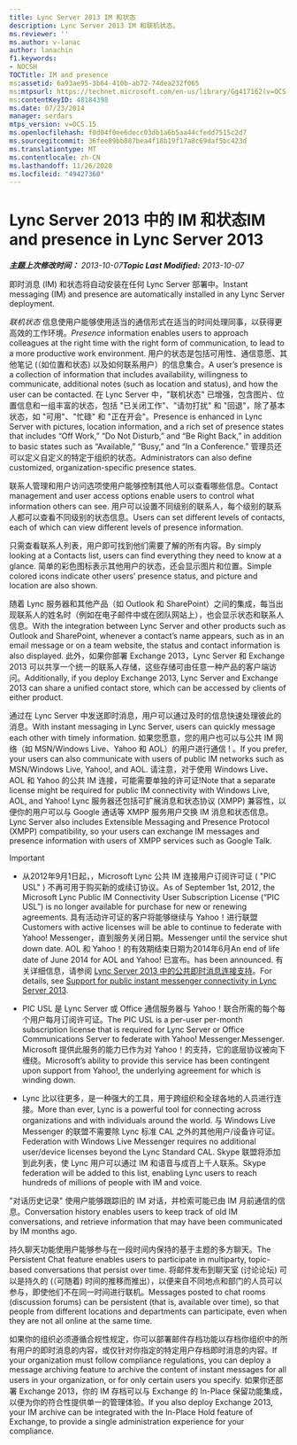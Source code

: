 ```yaml
---
title: Lync Server 2013 IM 和状态
description: Lync Server 2013 IM 和联机状态。
ms.reviewer: ''
ms.author: v-lanac
author: lanachin
f1.keywords:
- NOCSH
TOCTitle: IM and presence
ms:assetid: 6a93ae95-3b64-410b-ab72-74dea232f065
ms:mtpsurl: https://technet.microsoft.com/en-us/library/Gg417162(v=OCS.15)
ms:contentKeyID: 48184398
ms.date: 07/23/2014
manager: serdars
mtps_version: v=OCS.15
ms.openlocfilehash: f0d04f0ee6decc03db1a6b5aa44cfedd7515c2d7
ms.sourcegitcommit: 36fee89bb887bea4f18b19f17a8c69daf5bc423d
ms.translationtype: MT
ms.contentlocale: zh-CN
ms.lasthandoff: 11/26/2020
ms.locfileid: "49427360"
---
```

# <a name="im-and-presence-in-lync-server-2013"></a><span data-ttu-id="8eccb-103">Lync Server 2013 中的 IM 和状态</span><span class="sxs-lookup"><span data-stu-id="8eccb-103">IM and presence in Lync Server 2013</span></span>

<div data-xmlns="http://www.w3.org/1999/xhtml">

<div class="topic" data-xmlns="http://www.w3.org/1999/xhtml" data-msxsl="urn:schemas-microsoft-com:xslt" data-cs="https://msdn.microsoft.com/">

<div data-asp="https://msdn2.microsoft.com/asp">



</div>

<div id="mainSection">

<div id="mainBody"><span data-ttu-id="8eccb-104">

<span> </span></span><span class="sxs-lookup"><span data-stu-id="8eccb-104">

<span> </span></span></span>

<span data-ttu-id="8eccb-105">_**主题上次修改时间：** 2013-10-07_</span><span class="sxs-lookup"><span data-stu-id="8eccb-105">_**Topic Last Modified:** 2013-10-07_</span></span>

<span data-ttu-id="8eccb-106">即时消息 (IM) 和状态将自动安装在任何 Lync Server 部署中。</span><span class="sxs-lookup"><span data-stu-id="8eccb-106">Instant messaging (IM) and presence are automatically installed in any Lync Server deployment.</span></span>

<span data-ttu-id="8eccb-107">*联机状态* 信息使用户能够使用适当的通信形式在适当的时间处理同事，以获得更高效的工作环境。</span><span class="sxs-lookup"><span data-stu-id="8eccb-107">*Presence* information enables users to approach colleagues at the right time with the right form of communication, to lead to a more productive work environment.</span></span> <span data-ttu-id="8eccb-108">用户的状态是包括可用性、通信意愿、其他笔记 (（如位置和状态) 以及如何联系用户）的信息集合。</span><span class="sxs-lookup"><span data-stu-id="8eccb-108">A user’s presence is a collection of information that includes availability, willingness to communicate, additional notes (such as location and status), and how the user can be contacted.</span></span> <span data-ttu-id="8eccb-109">在 Lync Server 中，"联机状态" 已增强，包含图片、位置信息和一组丰富的状态，包括 "已关闭工作"、"请勿打扰" 和 "回退"，除了基本状态，如 "可用"、"忙碌" 和 "正在开会"。</span><span class="sxs-lookup"><span data-stu-id="8eccb-109">Presence is enhanced in Lync Server with pictures, location information, and a rich set of presence states that includes “Off Work,” “Do Not Disturb,” and “Be Right Back,” in addition to basic states such as “Available,” “Busy,” and “In a Conference.”</span></span> <span data-ttu-id="8eccb-110">管理员还可以定义自定义的特定于组织的状态。</span><span class="sxs-lookup"><span data-stu-id="8eccb-110">Administrators can also define customized, organization-specific presence states.</span></span>

<span data-ttu-id="8eccb-111">联系人管理和用户访问选项使用户能够控制其他人可以查看哪些信息。</span><span class="sxs-lookup"><span data-stu-id="8eccb-111">Contact management and user access options enable users to control what information others can see.</span></span> <span data-ttu-id="8eccb-112">用户可以设置不同级别的联系人，每个级别的联系人都可以查看不同级别的状态信息。</span><span class="sxs-lookup"><span data-stu-id="8eccb-112">Users can set different levels of contacts, each of which can view different levels of presence information.</span></span>

<span data-ttu-id="8eccb-113">只需查看联系人列表，用户即可找到他们需要了解的所有内容。</span><span class="sxs-lookup"><span data-stu-id="8eccb-113">By simply looking at a Contacts list, users can find everything they need to know at a glance.</span></span> <span data-ttu-id="8eccb-114">简单的彩色图标表示其他用户的状态，还会显示图片和位置。</span><span class="sxs-lookup"><span data-stu-id="8eccb-114">Simple colored icons indicate other users’ presence status, and picture and location are also shown.</span></span>

<span data-ttu-id="8eccb-115">随着 Lync 服务器和其他产品（如 Outlook 和 SharePoint）之间的集成，每当出现联系人的姓名时（例如在电子邮件中或在团队网站上），也会显示状态和联系人信息。</span><span class="sxs-lookup"><span data-stu-id="8eccb-115">With the integration between Lync Server and other products such as Outlook and SharePoint, whenever a contact’s name appears, such as in an email message or on a team website, the status and contact information is also displayed.</span></span> <span data-ttu-id="8eccb-116">此外，如果你部署 Exchange 2013，Lync Server 和 Exchange 2013 可以共享一个统一的联系人存储，这些存储可由任意一种产品的客户端访问。</span><span class="sxs-lookup"><span data-stu-id="8eccb-116">Additionally, if you deploy Exchange 2013, Lync Server and Exchange 2013 can share a unified contact store, which can be accessed by clients of either product.</span></span>

<span data-ttu-id="8eccb-117">通过在 Lync Server 中发送即时消息，用户可以通过及时的信息快速处理彼此的消息。</span><span class="sxs-lookup"><span data-stu-id="8eccb-117">With instant messaging in Lync Server, users can quickly message each other with timely information.</span></span> <span data-ttu-id="8eccb-118">如果您愿意，您的用户也可以与公共 IM 网络（如 MSN/Windows Live、Yahoo 和 AOL）的用户进行通信 \! 。</span><span class="sxs-lookup"><span data-stu-id="8eccb-118">If you prefer, your users can also communicate with users of public IM networks such as MSN/Windows Live, Yahoo\!, and AOL.</span></span> <span data-ttu-id="8eccb-119">请注意，对于使用 Windows Live、AOL 和 Yahoo 的公共 IM 连接，可能需要单独的许可证\!</span><span class="sxs-lookup"><span data-stu-id="8eccb-119">Note that a separate license might be required for public IM connectivity with Windows Live, AOL, and Yahoo\!</span></span> <span data-ttu-id="8eccb-120">Lync 服务器还包括可扩展消息和状态协议 (XMPP) 兼容性，以便你的用户可以与 Google 通话等 XMPP 服务用户交换 IM 消息和状态信息。</span><span class="sxs-lookup"><span data-stu-id="8eccb-120">Lync Server also includes Extensible Messaging and Presence Protocol (XMPP) compatibility, so your users can exchange IM messages and presence information with users of XMPP services such as Google Talk.</span></span>

<div>


> [!IMPORTANT]  
> <UL>
> <LI>
> <P><span data-ttu-id="8eccb-121">从2012年9月1日起，，Microsoft Lync 公共 IM 连接用户订阅许可证 ( "PIC USL" ) 不再可用于购买新的或续订协议。</span><span class="sxs-lookup"><span data-stu-id="8eccb-121">As of September 1st, 2012, the Microsoft Lync Public IM Connectivity User Subscription License (“PIC USL”) is no longer available for purchase for new or renewing agreements.</span></span> <span data-ttu-id="8eccb-122">具有活动许可证的客户将能够继续与 Yahoo！进行联盟</span><span class="sxs-lookup"><span data-stu-id="8eccb-122">Customers with active licenses will be able to continue to federate with Yahoo!</span></span> <span data-ttu-id="8eccb-123">Messenger，直到服务关闭日期。</span><span class="sxs-lookup"><span data-stu-id="8eccb-123">Messenger until the service shut down date.</span></span> <span data-ttu-id="8eccb-124">AOL 和 Yahoo！的有效期结束日期为2014年6月</span><span class="sxs-lookup"><span data-stu-id="8eccb-124">An end of life date of June 2014 for AOL and Yahoo!</span></span> <span data-ttu-id="8eccb-125">已宣布。</span><span class="sxs-lookup"><span data-stu-id="8eccb-125">has been announced.</span></span> <span data-ttu-id="8eccb-126">有关详细信息，请参阅 <A href="lync-server-2013-support-for-public-instant-messenger-connectivity.md">Lync Server 2013 中的公共即时消息连接支持</A>。</span><span class="sxs-lookup"><span data-stu-id="8eccb-126">For details, see <A href="lync-server-2013-support-for-public-instant-messenger-connectivity.md">Support for public instant messenger connectivity in Lync Server 2013</A>.</span></span></P>
> <LI>
> <P><span data-ttu-id="8eccb-127">PIC USL 是 Lync Server 或 Office 通信服务器与 Yahoo！联合所需的每个每个用户每月订阅许可证。</span><span class="sxs-lookup"><span data-stu-id="8eccb-127">The PIC USL is a per-user per-month subscription license that is required for Lync Server or Office Communications Server to federate with Yahoo!</span></span> <span data-ttu-id="8eccb-128">Messenger.</span><span class="sxs-lookup"><span data-stu-id="8eccb-128">Messenger.</span></span> <span data-ttu-id="8eccb-129">Microsoft 提供此服务的能力已作为对 Yahoo！的支持，它的底层协议被向下缠绕。</span><span class="sxs-lookup"><span data-stu-id="8eccb-129">Microsoft’s ability to provide this service has been contingent upon support from Yahoo!, the underlying agreement for which is winding down.</span></span></P>
> <LI>
> <P><span data-ttu-id="8eccb-130">Lync 比以往更多，是一种强大的工具，用于跨组织和全球各地的人员进行连接。</span><span class="sxs-lookup"><span data-stu-id="8eccb-130">More than ever, Lync is a powerful tool for connecting across organizations and with individuals around the world.</span></span> <span data-ttu-id="8eccb-131">与 Windows Live Messenger 的联盟不需要除 Lync 标准 CAL 之外的其他用户/设备许可证。</span><span class="sxs-lookup"><span data-stu-id="8eccb-131">Federation with Windows Live Messenger requires no additional user/device licenses beyond the Lync Standard CAL.</span></span> <span data-ttu-id="8eccb-132">Skype 联盟将添加到此列表，使 Lync 用户可以通过 IM 和语音与成百上千人联系。</span><span class="sxs-lookup"><span data-stu-id="8eccb-132">Skype federation will be added to this list, enabling Lync users to reach hundreds of millions of people with IM and voice.</span></span></P></LI></UL>



</div>

<span data-ttu-id="8eccb-133">"对话历史记录" 使用户能够跟踪旧的 IM 对话，并检索可能已由 IM 月前通信的信息。</span><span class="sxs-lookup"><span data-stu-id="8eccb-133">Conversation history enables users to keep track of old IM conversations, and retrieve information that may have been communicated by IM months ago.</span></span>

<span data-ttu-id="8eccb-134">持久聊天功能使用户能够参与在一段时间内保持的基于主题的多方聊天。</span><span class="sxs-lookup"><span data-stu-id="8eccb-134">The Persistent Chat feature enables users to participate in multiparty, topic-based conversations that persist over time.</span></span> <span data-ttu-id="8eccb-135">将邮件发布到聊天室 (讨论论坛) 可以是持久的 (（可随着) 时间的推移而推出），以便来自不同地点和部门的人员可以参与，即使他们不在同一时间进行联机。</span><span class="sxs-lookup"><span data-stu-id="8eccb-135">Messages posted to chat rooms (discussion forums) can be persistent (that is, available over time), so that people from different locations and departments can participate, even when they are not all online at the same time.</span></span>

<span data-ttu-id="8eccb-136">如果你的组织必须遵循合规性规定，你可以部署邮件存档功能以存档你组织中的所有用户的即时消息的内容，或仅针对你指定的特定用户存档即时消息的内容。</span><span class="sxs-lookup"><span data-stu-id="8eccb-136">If your organization must follow compliance regulations, you can deploy a message archiving feature to archive the content of instant messages for all users in your organization, or for only certain users you specify.</span></span> <span data-ttu-id="8eccb-137">如果你还部署 Exchange 2013，你的 IM 存档可以与 Exchange 的 In-Place 保留功能集成，以便为你的符合性提供单一的管理体验。</span><span class="sxs-lookup"><span data-stu-id="8eccb-137">If you also deploy Exchange 2013, your IM archive can be integrated with the In-Place Hold feature of Exchange, to provide a single administration experience for your compliance.</span></span>

<span data-ttu-id="8eccb-138"></div>

<span> </span>

</div>

</div>

</span><span class="sxs-lookup"><span data-stu-id="8eccb-138"></div>

<span> </span>

</div>

</div>

</span></span></div>

